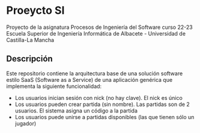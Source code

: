 # Proeycto SI

Proyecto de la asignatura Procesos de Ingeniería del Software curso 22-23 Escuela Superior de Ingeniería Informática de Albacete - Universidad de Castilla-La Mancha

## Descripción

Este repositorio contiene la arquitectura base de una solución software estilo SaaS (Software as a Service) de una aplicación genérica que implementa la siguiente funcionalidad:

- Los usuarios inician sesión con nick (no hay clave). El nick es único
- Los usuarios pueden crear partida (sin nombre). Las partidas son de 2 usuarios. El sistema asigna un código a la partida
- Los usuarios puede unirse a partidas disponibles (las que tienen sólo un jugador)
